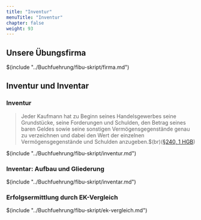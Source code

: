 ```yaml
---
title: "Inventur"
menuTitle: "Inventur"
chapter: false
weight: 93
---
```


## Unsere Übungsfirma
$(include "../Buchfuehrung/fibu-skript/firma.md")

## Inventur und Inventar

### Inventur

> Jeder Kaufmann hat zu Beginn seines Handelsgewerbes seine Grundstücke, seine Forderungen und Schulden, den Betrag seines baren Geldes sowie seine sonstigen Vermögensgegenstände genau zu verzeichnen und dabei den Wert der einzelnen Vermögensgegenstände und Schulden anzugeben.$(br)([§240, 1 HGB](https://www.gesetze-im-internet.de/hgb/__240.html))

$(include "../Buchfuehrung/fibu-skript/inventur.md")

### Inventar: Aufbau und Gliederung

$(include "../Buchfuehrung/fibu-skript/inventar.md")

### Erfolgsermittlung durch EK-Vergleich

$(include "../Buchfuehrung/fibu-skript/ek-vergleich.md")
